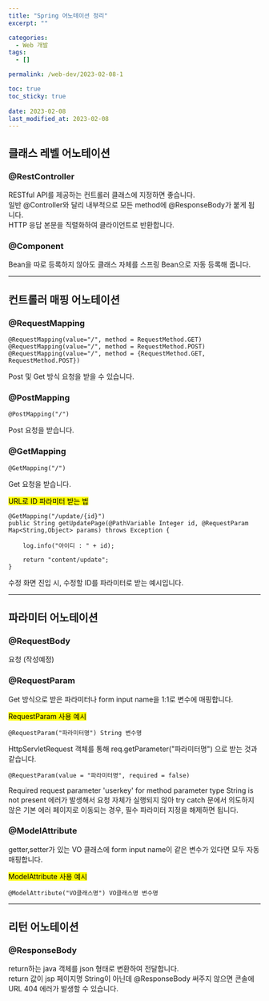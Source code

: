 ```yaml
---
title: "Spring 어노테이션 정리"
excerpt: ""

categories:
  - Web 개발
tags:
  - []

permalink: /web-dev/2023-02-08-1

toc: true
toc_sticky: true
 
date: 2023-02-08
last_modified_at: 2023-02-08
---
```


## 클래스 레벨 어노테이션

### @RestController
RESTful API를 제공하는 컨트롤러 클래스에 지정하면 좋습니다.  
일반 @Controller와 달리 내부적으로 모든 method에 @ResponseBody가 붙게 됩니다.  
HTTP 응답 본문을 직렬화하여 클라이언트로 반환합니다.

### @Component
Bean을 따로 등록하지 않아도 클래스 자체를 스프링 Bean으로 자동 등록해 줍니다.

---

## 컨트롤러 매핑 어노테이션

### @RequestMapping
```
@RequestMapping(value="/", method = RequestMethod.GET)
@RequestMapping(value="/", method = RequestMethod.POST)
@RequestMapping(value="/", method = {RequestMethod.GET, RequestMethod.POST})
```
Post 및 Get 방식 요청을 받을 수 있습니다.

### @PostMapping
```
@PostMapping("/")
```
Post 요청을 받습니다.

### @GetMapping
```
@GetMapping("/")
```
Get 요청을 받습니다.

<mark>URL로 ID 파라미터 받는 법</mark>
```
@GetMapping("/update/{id}")
public String getUpdatePage(@PathVariable Integer id, @RequestParam Map<String,Object> params) throws Exception {

    log.info("아이디 : " + id);

    return "content/update";
}
```
수정 화면 진입 시, 수정할 ID를 파라미터로 받는 예시입니다.

---

## 파라미터 어노테이션

### @RequestBody
요청 (작성예정)

### @RequestParam
Get 방식으로 받은 파라미터나 form input name을 1:1로 변수에 매핑합니다.

<mark>RequestParam 사용 예시</mark>
```
@RequestParam("파라미터명") String 변수명
```
HttpServletRequest 객체를 통해 req.getParameter("파라미터명") 으로 받는 것과 같습니다.
```
@RequestParam(value = "파라미터명", required = false)
```
Required request parameter 'userkey' for method parameter type String is not present 에러가 발생해서 요청 자체가 실행되지 않아 try catch 문에서 의도하지 않은 기본 에러 페이지로 이동되는 경우, 필수 파라미터 지정을 해제하면 됩니다.

### @ModelAttribute
getter,setter가 있는 VO 클래스에 form input name이 같은 변수가 있다면 모두 자동 매핑합니다.

<mark>ModelAttribute 사용 예시</mark>
```
@ModelAttribute("VO클래스명") VO클래스명 변수명
```

---

## 리턴 어노테이션

### @ResponseBody
return하는 java 객체를 json 형태로 변환하여 전달합니다.  
return 값이 jsp 페이지명 String이 아닌데 @ResponseBody 써주지 않으면 콘솔에 URL 404 에러가 발생할 수 있습니다.
